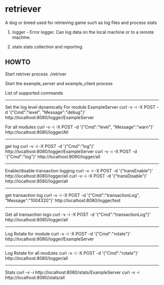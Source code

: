 retriever
=========

A dog or breed used for retrieving game such as log files and process stats

1. logger - Error logger. Can log data on the local machine or to a remote machine. 

2. stats  stats collection and reporting. 


HOWTO
------

Start retriver process
./retriver

Start the example_server and example_client process

List of supported commands

------
Set the log level dynamically
For module ExampleServer
curl -v -i -X POST -d '{"Cmd":"level", "Message":"debug"}' http://localhost:8080/logger/ExampleServer

For all modules
curl -v -i -X POST -d '{"Cmd":"level", "Message":"warn"}' http://localhost:8080/logger/All

------
get log 
curl -v -i -X POST -d '{"Cmd":"log"}' http://localhost:8080/logger/ExampleServer
curl -v -i -X POST -d '{"Cmd":"log"}' http://localhost:8080/logger/all

------
Enable/disable transaction logging
curl -v -i -X POST -d '{"transEnable"}' http://localhost:8080/logger/all 
curl -v -i -X POST -d '{"transDisable"}' http://localhost:8080/logger/all

------
get transaction log 
curl -v -i -X POST -d '{"Cmd":"transactionLog", "Message":"1004320"}' http://localhost:8080/logger/test

------
Get all transaction logs 
curl -v -i -X POST -d '{"Cmd":"transactionLog"}' http://localhost:8080/logger/all

------
Log Rotate for module
curl -v -i -X POST -d '{"Cmd":"rotate"}' http://localhost:8080/logger/ExampleServer

------
Log Rotate for all modules
curl -v -i -X POST -d '{"Cmd":"rotate"}' http://localhost:8080/logger/all

------
Stats
curl -v -i http://localhost:8080/stats/ExampleServer
curl -v -i http://localhost:8080/stats/all
